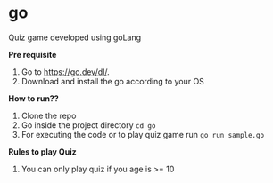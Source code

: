 # go
Quiz game developed using goLang

**Pre requisite**

1. Go to https://go.dev/dl/.
2. Download and install the go according to your OS

**How to run??**

1. Clone the repo
2. Go inside the project directory `cd go`
3. For executing the code or to play quiz game run `go run sample.go`

**Rules to play Quiz**

1. You can only play quiz if you age is >= 10

